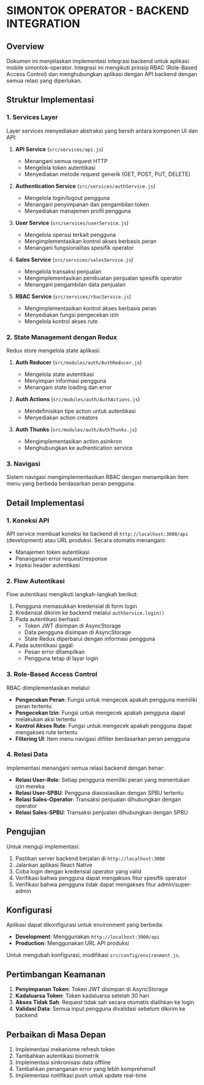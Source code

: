 # SIMONTOK OPERATOR - BACKEND INTEGRATION

## Overview
Dokumen ini menjelaskan implementasi integrasi backend untuk aplikasi mobile simontok-operator. Integrasi ini mengikuti prinsip RBAC (Role-Based Access Control) dan menghubungkan aplikasi dengan API backend dengan semua relasi yang diperlukan.

## Struktur Implementasi

### 1. Services Layer
Layer services menyediakan abstraksi yang bersih antara komponen UI dan API:

1. **API Service** (`src/services/api.js`)
   - Menangani semua request HTTP
   - Mengelola token autentikasi
   - Menyediakan metode request generik (GET, POST, PUT, DELETE)

2. **Authentication Service** (`src/services/authService.js`)
   - Mengelola login/logout pengguna
   - Menangani penyimpanan dan pengambilan token
   - Menyediakan manajemen profil pengguna

3. **User Service** (`src/services/userService.js`)
   - Mengelola operasi terkait pengguna
   - Mengimplementasikan kontrol akses berbasis peran
   - Menangani fungsionalitas spesifik operator

4. **Sales Service** (`src/services/salesService.js`)
   - Mengelola transaksi penjualan
   - Mengimplementasikan pembuatan penjualan spesifik operator
   - Menangani pengambilan data penjualan

5. **RBAC Service** (`src/services/rbacService.js`)
   - Mengimplementasikan kontrol akses berbasis peran
   - Menyediakan fungsi pengecekan izin
   - Mengelola kontrol akses rute

### 2. State Management dengan Redux
Redux store mengelola state aplikasi:

1. **Auth Reducer** (`src/modules/auth/AuthReducer.js`)
   - Mengelola state autentikasi
   - Menyimpan informasi pengguna
   - Menangani state loading dan error

2. **Auth Actions** (`src/modules/auth/AuthActions.js`)
   - Mendefinisikan tipe action untuk autentikasi
   - Menyediakan action creators

3. **Auth Thunks** (`src/modules/auth/AuthThunks.js`)
   - Mengimplementasikan action asinkron
   - Menghubungkan ke authentication service

### 3. Navigasi
Sistem navigasi mengimplementasikan RBAC dengan menampilkan item menu yang berbeda berdasarkan peran pengguna.

## Detail Implementasi

### 1. Koneksi API
API service membuat koneksi ke backend di `http://localhost:3000/api` (development) atau URL produksi. Secara otomatis menangani:

- Manajemen token autentikasi
- Penanganan error request/response
- Injeksi header autentikasi

### 2. Flow Autentikasi
Flow autentikasi mengikuti langkah-langkah berikut:

1. Pengguna memasukkan kredensial di form login
2. Kredensial dikirim ke backend melalui `authService.login()`
3. Pada autentikasi berhasil:
   - Token JWT disimpan di AsyncStorage
   - Data pengguna disimpan di AsyncStorage
   - State Redux diperbarui dengan informasi pengguna
4. Pada autentikasi gagal:
   - Pesan error ditampilkan
   - Pengguna tetap di layar login

### 3. Role-Based Access Control
RBAC diimplementasikan melalui:

- **Pengecekan Peran**: Fungsi untuk mengecek apakah pengguna memiliki peran tertentu
- **Pengecekan Izin**: Fungsi untuk mengecek apakah pengguna dapat melakukan aksi tertentu
- **Kontrol Akses Rute**: Fungsi untuk mengecek apakah pengguna dapat mengakses rute tertentu
- **Filtering UI**: Item menu navigasi difilter berdasarkan peran pengguna

### 4. Relasi Data
Implementasi menangani semua relasi backend dengan benar:

- **Relasi User-Role**: Setiap pengguna memiliki peran yang menentukan izin mereka
- **Relasi User-SPBU**: Pengguna diasosiasikan dengan SPBU tertentu
- **Relasi Sales-Operator**: Transaksi penjualan dihubungkan dengan operator
- **Relasi Sales-SPBU**: Transaksi penjualan dihubungkan dengan SPBU

## Pengujian

Untuk menguji implementasi:

1. Pastikan server backend berjalan di `http://localhost:3000`
2. Jalankan aplikasi React Native
3. Coba login dengan kredensial operator yang valid
4. Verifikasi bahwa pengguna dapat mengakses fitur spesifik operator
5. Verifikasi bahwa pengguna tidak dapat mengakses fitur admin/super-admin

## Konfigurasi

Aplikasi dapat dikonfigurasi untuk environment yang berbeda:

- **Development**: Menggunakan `http://localhost:3000/api`
- **Production**: Menggunakan URL API produksi

Untuk mengubah konfigurasi, modifikasi `src/config/environment.js`.

## Pertimbangan Keamanan

1. **Penyimpanan Token**: Token JWT disimpan di AsyncStorage
2. **Kadaluarsa Token**: Token kadaluarsa setelah 30 hari
3. **Akses Tidak Sah**: Request tidak sah secara otomatis dialihkan ke login
4. **Validasi Data**: Semua input pengguna divalidasi sebelum dikirim ke backend

## Perbaikan di Masa Depan

1. Implementasi mekanisme refresh token
2. Tambahkan autentikasi biometrik
3. Implementasi sinkronisasi data offline
4. Tambahkan penanganan error yang lebih komprehensif
5. Implementasi notifikasi push untuk update real-time
